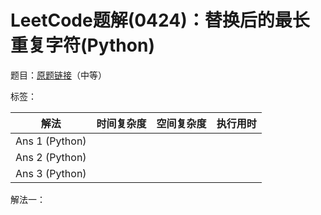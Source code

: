 # LeetCode题解(0424)：替换后的最长重复字符(Python)

题目：[原题链接](https://leetcode-cn.com/problems/longest-repeating-character-replacement/)（中等）

标签：

| 解法           | 时间复杂度 | 空间复杂度 | 执行用时 |
| -------------- | ---------- | ---------- | -------- |
| Ans 1 (Python) |            |            |          |
| Ans 2 (Python) |            |            |          |
| Ans 3 (Python) |            |            |          |

解法一：

